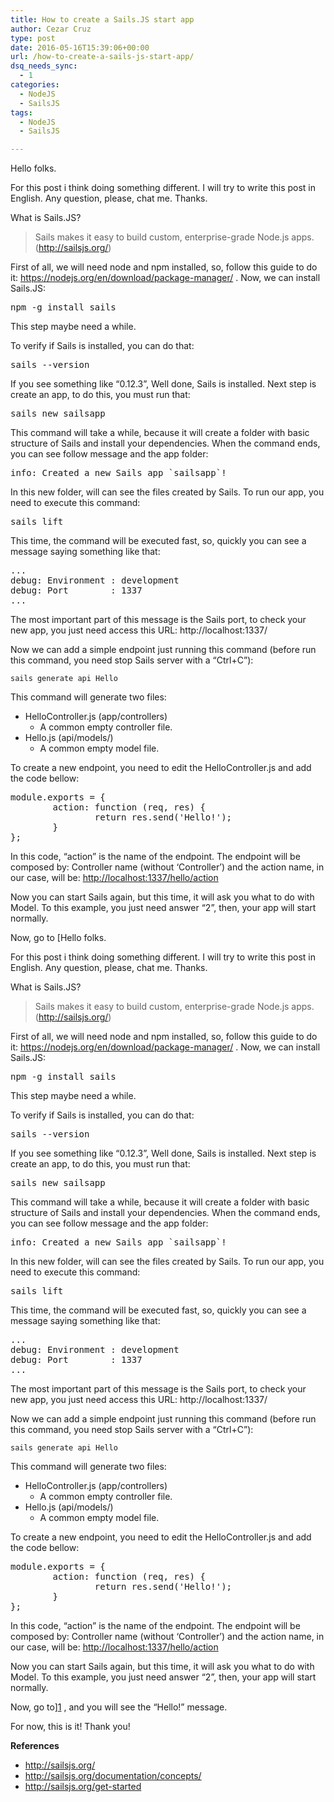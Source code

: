 ```yaml
---
title: How to create a Sails.JS start app
author: Cezar Cruz
type: post
date: 2016-05-16T15:39:06+00:00
url: /how-to-create-a-sails-js-start-app/
dsq_needs_sync:
  - 1
categories:
  - NodeJS
  - SailsJS
tags:
  - NodeJS
  - SailsJS

---
```

Hello folks.

For this post i think doing something different. I will try to write this post in English. Any question, please, chat me. Thanks.

<!--more-->

What is Sails.JS?

> Sails makes it easy to build custom, enterprise-grade Node.js apps. (<http://sailsjs.org/>)

First of all, we will need node and npm installed, so, follow this guide to do it: <https://nodejs.org/en/download/package-manager/> . Now, we can install Sails.JS:

<pre>npm -g install sails</pre>

This step maybe need a while.

To verify if Sails is installed, you can do that:

<pre>sails --version</pre>

If you see something like &#8220;0.12.3&#8221;, Well done, Sails is installed. Next step is create an app, to do this, you must run that:

<pre>sails new sailsapp</pre>

This command will take a while, because it will create a folder with basic structure of Sails and install your dependencies. When the command ends, you can see follow message and the app folder:

<pre>info: Created a new Sails app `sailsapp`!</pre>

In this new folder, will can see the files created by Sails. To run our app, you need to execute this command:

<pre>sails lift</pre>

This time, the command will be executed fast, so, <span id="result_box" class="short_text" lang="en"><span class="">quickly</span></span> you can see a message saying something like that:

<pre>...
debug: Environment : development
debug: Port        : 1337
...
</pre>

The most important part of this message is the Sails port, to check your new app, you just need access this URL: http://localhost:1337/

Now we can add a simple endpoint just running this command (before run this command, you need stop Sails server with a &#8220;Ctrl+C&#8221;):

`sails generate api Hello`

This command will generate two files:

  * HelloController.js (app/controllers) 
      * A common empty controller file.
  * Hello.js (api/models/) 
      * A common empty model file.

To create a new endpoint, you need to edit the HelloController.js and add the code bellow:

<pre>module.exports = {
        action: function (req, res) {
                return res.send('Hello!');
        }
};
</pre>

In this code, &#8220;action&#8221; is the name of the endpoint. The endpoint will be composed by: Controller name (without &#8216;Controller&#8217;) and the action name, in our case, will be: <http://localhost:1337/hello/action>

Now you can start Sails again, but this time, it will ask you what to do with Model. To this example, you just need answer &#8220;2&#8221;, then, your app will start normally.

Now, go to [Hello folks.

For this post i think doing something different. I will try to write this post in English. Any question, please, chat me. Thanks.

<!--more-->

What is Sails.JS?

> Sails makes it easy to build custom, enterprise-grade Node.js apps. (<http://sailsjs.org/>)

First of all, we will need node and npm installed, so, follow this guide to do it: <https://nodejs.org/en/download/package-manager/> . Now, we can install Sails.JS:

<pre>npm -g install sails</pre>

This step maybe need a while.

To verify if Sails is installed, you can do that:

<pre>sails --version</pre>

If you see something like &#8220;0.12.3&#8221;, Well done, Sails is installed. Next step is create an app, to do this, you must run that:

<pre>sails new sailsapp</pre>

This command will take a while, because it will create a folder with basic structure of Sails and install your dependencies. When the command ends, you can see follow message and the app folder:

<pre>info: Created a new Sails app `sailsapp`!</pre>

In this new folder, will can see the files created by Sails. To run our app, you need to execute this command:

<pre>sails lift</pre>

This time, the command will be executed fast, so, <span id="result_box" class="short_text" lang="en"><span class="">quickly</span></span> you can see a message saying something like that:

<pre>...
debug: Environment : development
debug: Port        : 1337
...
</pre>

The most important part of this message is the Sails port, to check your new app, you just need access this URL: http://localhost:1337/

Now we can add a simple endpoint just running this command (before run this command, you need stop Sails server with a &#8220;Ctrl+C&#8221;):

`sails generate api Hello`

This command will generate two files:

  * HelloController.js (app/controllers) 
      * A common empty controller file.
  * Hello.js (api/models/) 
      * A common empty model file.

To create a new endpoint, you need to edit the HelloController.js and add the code bellow:

<pre>module.exports = {
        action: function (req, res) {
                return res.send('Hello!');
        }
};
</pre>

In this code, &#8220;action&#8221; is the name of the endpoint. The endpoint will be composed by: Controller name (without &#8216;Controller&#8217;) and the action name, in our case, will be: <http://localhost:1337/hello/action>

Now you can start Sails again, but this time, it will ask you what to do with Model. To this example, you just need answer &#8220;2&#8221;, then, your app will start normally.

Now, go to][1] , and you will see the &#8220;Hello!&#8221; message.

For now, this is it! Thank you!

**References**

  * <http://sailsjs.org/>
  * <http://sailsjs.org/documentation/concepts/>
  * <http://sailsjs.org/get-started>

 [1]: http://localhost:1337/hello/action